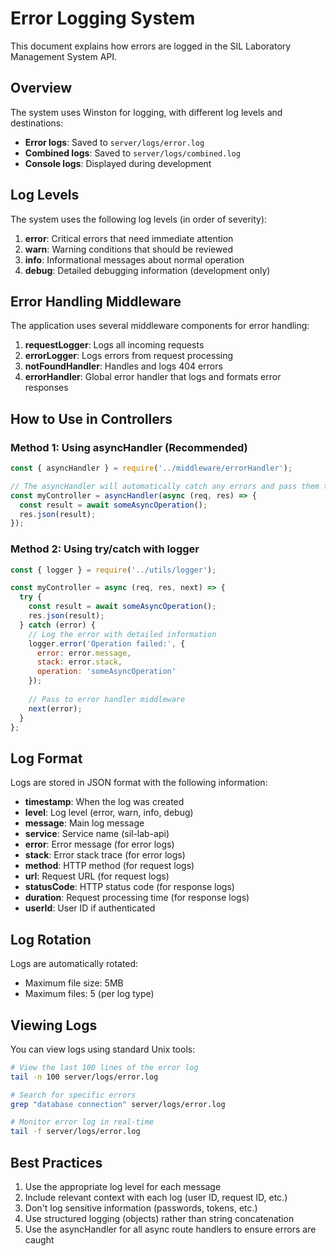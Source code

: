 # Error Logging System

This document explains how errors are logged in the SIL Laboratory Management System API.

## Overview

The system uses Winston for logging, with different log levels and destinations:

- **Error logs**: Saved to `server/logs/error.log`
- **Combined logs**: Saved to `server/logs/combined.log`
- **Console logs**: Displayed during development

## Log Levels

The system uses the following log levels (in order of severity):

1. **error**: Critical errors that need immediate attention
2. **warn**: Warning conditions that should be reviewed
3. **info**: Informational messages about normal operation
4. **debug**: Detailed debugging information (development only)

## Error Handling Middleware

The application uses several middleware components for error handling:

1. **requestLogger**: Logs all incoming requests
2. **errorLogger**: Logs errors from request processing
3. **notFoundHandler**: Handles and logs 404 errors
4. **errorHandler**: Global error handler that logs and formats error responses

## How to Use in Controllers

### Method 1: Using asyncHandler (Recommended)

```javascript
const { asyncHandler } = require('../middleware/errorHandler');

// The asyncHandler will automatically catch any errors and pass them to the error middleware
const myController = asyncHandler(async (req, res) => {
  const result = await someAsyncOperation();
  res.json(result);
});
```

### Method 2: Using try/catch with logger

```javascript
const { logger } = require('../utils/logger');

const myController = async (req, res, next) => {
  try {
    const result = await someAsyncOperation();
    res.json(result);
  } catch (error) {
    // Log the error with detailed information
    logger.error('Operation failed:', {
      error: error.message,
      stack: error.stack,
      operation: 'someAsyncOperation'
    });
    
    // Pass to error handler middleware
    next(error);
  }
};
```

## Log Format

Logs are stored in JSON format with the following information:

- **timestamp**: When the log was created
- **level**: Log level (error, warn, info, debug)
- **message**: Main log message
- **service**: Service name (sil-lab-api)
- **error**: Error message (for error logs)
- **stack**: Error stack trace (for error logs)
- **method**: HTTP method (for request logs)
- **url**: Request URL (for request logs)
- **statusCode**: HTTP status code (for response logs)
- **duration**: Request processing time (for response logs)
- **userId**: User ID if authenticated

## Log Rotation

Logs are automatically rotated:

- Maximum file size: 5MB
- Maximum files: 5 (per log type)

## Viewing Logs

You can view logs using standard Unix tools:

```bash
# View the last 100 lines of the error log
tail -n 100 server/logs/error.log

# Search for specific errors
grep "database connection" server/logs/error.log

# Monitor error log in real-time
tail -f server/logs/error.log
```

## Best Practices

1. Use the appropriate log level for each message
2. Include relevant context with each log (user ID, request ID, etc.)
3. Don't log sensitive information (passwords, tokens, etc.)
4. Use structured logging (objects) rather than string concatenation
5. Use the asyncHandler for all async route handlers to ensure errors are caught